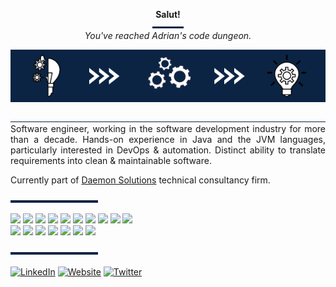<p align="center">
  <b>Salut!</b>
  <br/>
  <img src="https://github.com/graadi/graadi/blob/main/images/header-bar.png" width="50"/>
  <br/>
  <i>You've reached Adrian's code dungeon.</i>
</p>

<p align="center">
  <img src="https://github.com/graadi/graadi/blob/main/images/abstract.png" />
</p>

<p align="justify">
  <img src="https://github.com/graadi/graadi/blob/main/images/horizontal-thin-bar.png"/>
  <br/>
  Software engineer, working in the software development industry for more than a decade. Hands-on experience in Java and the JVM languages, particularly interested in DevOps & automation. Distinct ability to translate requirements into clean & maintainable software.
</p>

<p>Currently part of <a href="https://dae.mn">Daemon Solutions</a> technical consultancy firm.

<p align="left">
  <img src="https://github.com/graadi/graadi/blob/main/images/horizontal-thick-bar.png" width="140"/>
</p>

<p><img src="https://img.shields.io/badge/Programming:-000000.svg?&style=for-the-badge" height="30"/>&nbsp;<img src="https://img.shields.io/badge/Java 8+-0B2444.svg?&style=for-the-badge&logo=java&logoColor=white" height="30"/>&nbsp;<img src="https://img.shields.io/badge/Spring-0B2444.svg?&style=for-the-badge&logo=spring&logoColor=white" height="30"/>&nbsp;<img src="https://img.shields.io/badge/JPA/Hibernate-0B2444.svg?&style=for-the-badge&logo=hibernate&logoColor=white" height="30"/>&nbsp;<img src="https://img.shields.io/badge/GraphQL-0B2444.svg?&style=for-the-badge&logo=graphql&logoColor=white" height="30"/>&nbsp;<img src="https://img.shields.io/badge/REST-0B2444.svg?&style=for-the-badge&logo=java&logoColor=white" height="30"/>&nbsp;<img src="https://img.shields.io/badge/SQL-0B2444.svg?&style=for-the-badge&logo=mysql&logoColor=white" height="30"/>&nbsp;<img src="https://img.shields.io/badge/NoSQL-0B2444.svg?&style=for-the-badge&logo=mongodb&logoColor=white" height="30"/>&nbsp;<img src="https://img.shields.io/badge/JUnit-0B2444.svg?&style=for-the-badge&logo=java&logoColor=white" height="30"/>&nbsp;<img src="https://img.shields.io/badge/Mockito-0B2444.svg?&style=for-the-badge&logo=java&logoColor=white" height="30"/>
<br/>
<img src="https://img.shields.io/badge/DevOps:-000000.svg?&style=for-the-badge" height="30"/>&nbsp;<img src="https://img.shields.io/badge/Jenkins-0B2444.svg?&style=for-the-badge&logo=jenkins&logoColor=white" height="30"/>&nbsp;<img src="https://img.shields.io/badge/Docker-0B2444.svg?&style=for-the-badge&logo=docker&logoColor=white" height="30"/>&nbsp;<img src="https://img.shields.io/badge/Kubernetes-0B2444.svg?&style=for-the-badge&logo=kubernetes&logoColor=white" height="30"/>&nbsp;<img src="https://img.shields.io/badge/Azure%20CLI-0B2444.svg?&style=for-the-badge&logo=microsoft-azure&logoColor=white" height="30"/>&nbsp;<img src="https://img.shields.io/badge/Powershell-0B2444.svg?&style=for-the-badge&logo=powershell&logoColor=white" height="30"/>&nbsp;<img src="https://img.shields.io/badge/Bash-0B2444.svg?&style=for-the-badge&logo=gnu-bash&logoColor=white" height="30"/></p>

<p align="left">
  <img src="https://github.com/graadi/graadi/blob/main/images/horizontal-thick-bar.png" width="140"/>
</p>

<p align="left">
  <a href="https://www.linkedin.com/in/graadi/" target="blank"><img align="center" src="https://cdn.jsdelivr.net/npm/simple-icons@3.0.1/icons/linkedin.svg" alt="LinkedIn" height="30" width="40" /></a>
  <a href="https://web.graadi.uk.to/" target="blank"><img align="center" src="https://cdn.jsdelivr.net/npm/simple-icons@3.0.1/icons/square.svg" alt="Website" height="30" width="40" /></a>
  <a href="https://twitter.com/graaadi" target="blank"><img align="center" src="https://cdn.jsdelivr.net/npm/simple-icons@3.0.1/icons/twitter.svg" alt="Twitter" height="30" width="40" /></a>
</p>
